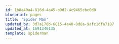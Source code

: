 ```yaml
---
id: 1b8a40a4-816d-4a45-b9d2-4c9465cbc0d0
blueprint: pages
title: 'Spider Man'
updated_by: 3d7a176b-6815-4a40-8d8a-9afc1dfa7187
updated_at: 1691340135
template: spiderman
---
```

